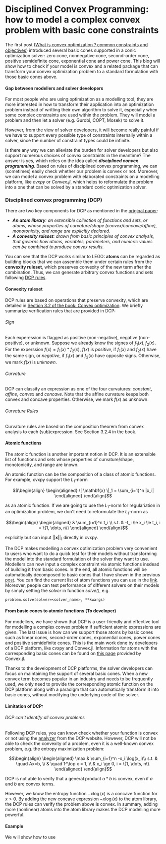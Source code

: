 <!-- ---
title: 'Disciplined Convex Programming: how to model a complex convex problem with basic building blocks?'
date: 2024-11-11
--- -->
Disciplined Convex Programming: how to model a complex convex problem with basic cone constraints
======

The first post ([What is convex optimization？common constraints and objectives](https://github.com/yuwenchen95/yuwenchen95.github.io/blob/master/_posts/Basics_of_convex_optimization/common_constraints_and_objectives.md)) introduced several basic cones supported in a conic optimization solver: zero cone, nonnegative cone, second-order cone, positive semidefinite cone, exponential cone and power cone. This blog will show how to check if your model is convex and a related package that can transform your convex optimization problem to a standard formulation with those basic cones above. 

<!-- ## Some commonly used convex terms
There are some commonly used functions that are convex in modelling a optimization problem:

###### Norms
For $x \in \mathbb{R}^n$, we have
- $L_1$-norm: $\| \mathbf{x} \|_1 = \sum_{i=1}^n |x_i|$
- $L_2$-norm: $\| \mathbf{x} \|_2 = \sqrt{\sum_{i=1}^n x_i^2}$
- Infinity norm: $\| \mathbf{x} \|_\infty = \max_{1 \leq i \leq n} |x_i|$
- $p$-norm: $\| \mathbf{x} \|_p = \left( \sum_{i=1}^n |x_i|^p \right)^{\frac{1}{p}}$
- Largest $k$-norm: $\| \mathbf{x} \|_{(k)} = \sum_{i=1}^{k} |x|_{[i]}$, where $|x|_{[i]}$ is the $i$-th largest absolute value of the components of $x$.
For a matrix $A \in \mathbb{R}^{m \times n}$, we have
- Frobenius norm: $\| A \|_F = \sqrt{\sum_{i=1}^m \sum_{j=1}^n |a_{ij}|^2}$
- Nuclear norm: $\| A \|_* = \sum_{i=1}^{\min\{m,n\}} \sigma_i$, $\sigma_i$ is the $i$-th singular value of $A$. -->

#### Gap between modellers and solver developers
For most people who are using optimization as a modelling tool, they are more interested in how to transform their application into an optimization problem instead of writting their own algorithm to solve it, especially when some complex constraints are used within the problem. They will model a problem and then let a solver (e.g. Gurobi, COPT, Mosek) to solve it.

However, from the view of solver developers, it will become really painful if we have to support every possible type of constraints internally within a solver, since the number of constraint types could be infinite. 

Is there any way we can alleviate the burden for solver developers but also support numerous choices of convex constraints in the meantime? The answer is yes, which relies on the idea called ***disciplined convex programming***. Based on rules of disciplined convex programming, we can (sometimes) easily check whether our problem is convex or not. Moreover, we can model a convex problem with elaborated constraints on a modelling platform, like *cvxpy* or *Convex.jl*, which helps to reformulate the problem into a one that can be solved by a standard conic optimization solver.

### Disciplined convex programming (DCP)
There are two key components for DCP as mentioned in the [original paper](https://stanford.edu/~boyd/papers/disc_cvx_prog.html):

- ***An atom library**: an extensible collection of functions and sets, or atoms, whose properties of curvature/shape (convex/concave/affine), monotonicity, and range are explicitly declared.*
- ***A convexity ruleset**: drawn from basic principles of convex analysis, that governs how atoms, variables, parameters, and numeric values can be combined to produce convex results.*

You can see that the DCP works similar to LEGO: **atoms** can be regarded as building blocks that we can assemble them under certain rules from the **convexity ruleset**, which preserves convexity of the new term after the combination. Thus, we can generate arbitrary convex functions and sets following [DCP rules](https://dcp.stanford.edu/rules). 
#### Convexity ruleset
DCP rules are based on operations that preserve convexity, which are detailed in [Section 3.2 of the book: Convex optimization](https://web.stanford.edu/~boyd/cvxbook/). We briefly summarize verification rules that are provided in DCP:

###### Sign
Each experession is flagged as  positive (non-negative), negative (non-positive), or unknown. Suppose we already know the signes of $f_1(x), f_2(x)$. For the experssion $f(x) = f_1(x)*f_2(x)$, $f(x)$ is *positive*, if $f_1(x)$ and $f_2(x)$ have the same sign, or *negative*, if $f_1(x)$ and $f_2(x)$ have opposite signs. Otherwise, we mark $f(x)$ is *unknown*.

###### Curvature
DCP can classify an expression as one of the four curvatures: *constant*, *affine*, *convex* and *concave*. Note that the affine curvature keeps both convex and concave properties. Otherwise, we mark $f(x)$ as unknown.

###### Curvature Rules
Curvature rules are based on the composition theorem from convex analysis to each (sub)expression. See Section 3.2.4 in the book.

#### Atomic functions
The atomic function is another important notion in DCP. It is an extensible list of functions and sets whose properties of curvature/shape, monotonicity, and range are known. 

An atomic function can be the composition of a class of atomic functions. For example, cvxpy support the $L_1$-norm 
```math
\begin{align}
\begin{aligned}
\| \mathbf{x} \|_1 = \sum_{i=1}^n |x_i| 
\end{aligned}
\end{align}
```
as an atomic function. If we are going to use the $L_1$-norm for regulariation in an optimization problem, we don't need to reformulate the $L_1$-norm as
```math
\begin{align}
\begin{aligned}
& \sum_{i=1}^n t_i \\
s.t. & -t_i \le x_i \le t_i, i = \{1, \dots, n\} 
\end{aligned}
\end{align}
```
explicitly but can input $|| \mathbf{x} ||_1$ directly in cvxpy. 

The DCP makes modelling a convex optimization problem very convenient to users who want to do a quick test for their models without transforming the model into the standard formulation of the solver they want to use. Modellers can now input a complex constraint via atomic functions insdead of building it from basic cones. In the end, all atomic functions will be automatically decomposed to basic cones that I have shown in the previous [post](https://github.com/yuwenchen95/yuwenchen95.github.io/blob/master/_posts/Basics_of_convex_optimization/common_constraints_and_objectives.md). You can find the current list of atom functions you can use in the [link](https://www.cvxpy.org/tutorial/functions/index.html#scalar-functions). Moreover, people can test performance of different solvers on their models by simply setting the *solver* in function *solve()*, e.g.
```
problem.solve(solver=<solver_name>, **kwargs)
```

#### From basic cones to atomic functions (To developer)
For modellers, we have shown that DCP is a user-friendly and effective tool for modelling a complex convex problem if sufficient atomic expressions are given. The last issue is how can we support those atoms by basic cones such as linear cones, second-order cones, exponential cones, power cones and positive semidefinite cones. This is the main work done by developers of a DCP platform, like cvxpy and Convex.jl. Information for atoms with the corresponding basic cones can be found on [this page](https://jump.dev/Convex.jl/stable/manual/operations/) provided by Convex.jl.

Thanks to the development of DCP platforms, the solver developers can focus on maintaining the support of several basic cones. When a new convex term becomes popular in an industry and needs to be frequently used, we only need to provide the corresponding atomic function on the DCP platform along with a paradigm that can automatically transform it into basic cones, without modifying the underlying code of the solver.

#### Limitation of DCP: 

###### DCP can't identify all convex problems
Following DCP rules, you can know check whether your function is convex or not using the [analyzer](https://dcp.stanford.edu/analyzer) from the DCP website. However, DCP will not be able to check the convexity of a problem, even it is a well-known convex problem, e.g. the entropy maximization problem:
```math
\begin{align}
\begin{aligned}
\max & \sum_{i=1}^n -x_i \log(x_i)\\
s.t. & \quad Ax=b, \\
    & \quad 1^\top x = 1, \\
    & x_i \ge 0, i = \{1, \dots, n\}.
\end{aligned}
\end{align}
```
DCP is not able to verify that a general product $a*b$ is convex, even if $a$ and $b$ are convex terms. 

However, we know the entropy function $-x \log(x)$ is a concave function for $x > 0$. By adding the new concave expression $-x \log(x)$ to the atom library, the DCP rules can verify the problem above is convex. In summary, adding more (nonlinear) atoms into the atom library makes the DCP modelling more powerful. 

<!-- ###### DCP can not achieve the best performance -->


#### Example
We will show how to use 